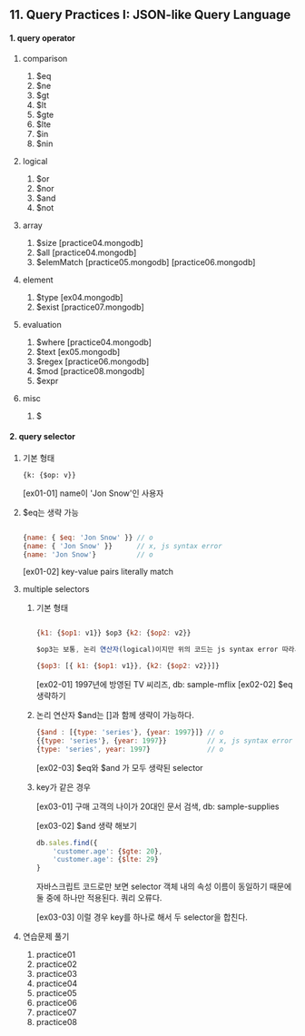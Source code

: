 ## 11. Query Practices I: JSON-like Query Language


#### 1. query operator

1.  comparison
    1)  $eq
    2)  $ne
    3)  $gt
    4)  $lt
    5)  $gte
    6)  $lte
    7)  $in
    8)  $nin

2.  logical 
    1)  $or
    2)  $nor
    3)  $and
    4)  $not

3.  array
    1)  $size       [practice04.mongodb] 
    2)  $all        [practice04.mongodb]
    3)  $elemMatch  [practice05.mongodb]
                    [practice06.mongodb]
                    
4.  element
    1) $type        [ex04.mongodb]
    2) $exist       [practice07.mongodb]

5.  evaluation
    1)  $where      [practice04.mongodb]
    2)  $text       [ex05.mongodb]
    3)  $regex      [practice06.mongodb]
    4)  $mod        [practice08.mongodb]
    5)  $expr
    
6.  misc 
    1) $


#### 2. query selector

1.  기본 형태

    ```
    {k: {$op: v}}

    ```

    [ex01-01] name이 'Jon Snow'인 사용자


2.  $eq는 생략 가능
   
    ```js

    {name: { $eq: 'Jon Snow' }} // o
    {name: { 'Jon Snow' }}      // x, js syntax error
    {name: 'Jon Snow'}          // o

    ```

    [ex01-02] key-value pairs literally match


3.  multiple selectors

    1)  기본 형태

        ```js
        
        {k1: {$op1: v1}} $op3 {k2: {$op2: v2}}

        $op3는 보통, 논리 연산자(logical)이지만 위의 코드는 js syntax error 따라서 다음과 같은 기본 형태를 가진다.

        {$op3: [{ k1: {$op1: v1}}, {k2: {$op2: v2}}]}

        ```

        [ex02-01]  1997년에 방영된 TV 씨리즈, db: sample-mflix
        [ex02-02]  $eq 생략하기

    2)  논리 연산자 $and는 []과 함께 생략이 가능하다.
        
        ```js
        {$and : [{type: 'series'}, {year: 1997}]} // o
        {{type: 'series'}, {year: 1997}}          // x, js syntax error
        {type: 'series', year: 1997}              // o

        ```
        [ex02-03] $eq와 $and 가 모두 생략된 selector

    3)  key가 같은 경우

        [ex03-01] 구매 고객의 나이가 20대인 문서 검색, db: sample-supplies
        
        [ex03-02] $and 생략 해보기
        
        ```js
        db.sales.find({
            'customer.age': {$gte: 20},
            'customer.age': {$lte: 29}    
        }
        ```
        자바스크립트 코드로만 보면 selector 객체 내의 속성 이름이 동일하기 때문에  둘 중에 하나만 적용된다. 쿼리 오류다.

        [ex03-03] 이럴 경우 key를 하나로 해서 두 selector을 합친다. 


4.  연습문제 풀기
    1) practice01
    2) practice02
    3) practice03
    4) practice04
    5) practice05
    6) practice06
    7) practice07
    8) practice08
